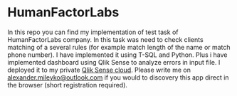 # HumanFactorLabs

In this repo you can find my implementation of test task of HumanFactorLabs company. In this task was need to check clients matching of a several rules (for example match length of the name or match phone number). I have implemented it using T-SQL and Python. Plus i have implemented dashboard using Qlik Sense to analyze errors in input file. I deployed it to my private [Qlik Sense cloud](https://qlikcloud.com/). Please write me on alexander.mileyko@outlook.com if you would to discovery this app direct in the browser (short registration required).
